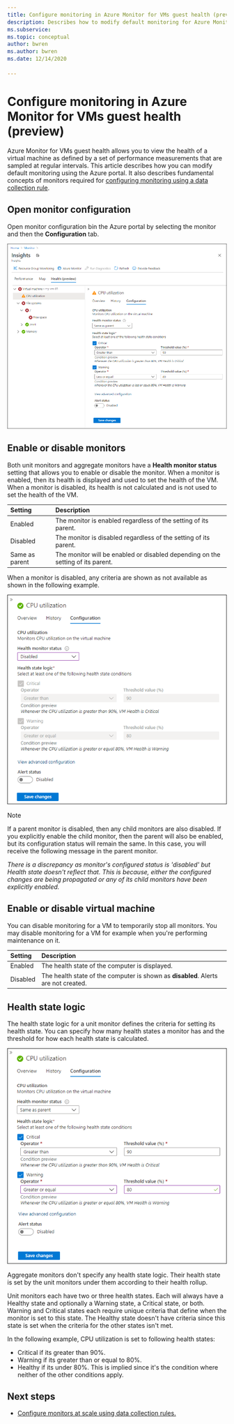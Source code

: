 ```yaml
---
title: Configure monitoring in Azure Monitor for VMs guest health (preview)
description: Describes how to modify default monitoring for Azure Monitor for VMs guest health (preview) using the Azure portal.
ms.subservice: 
ms.topic: conceptual
author: bwren
ms.author: bwren
ms.date: 12/14/2020

---
```


# Configure monitoring in Azure Monitor for VMs guest health (preview)
Azure Monitor for VMs guest health allows you to view the health of a virtual machine as defined by a set of performance measurements that are sampled at regular intervals. This article describes how you can modify default monitoring using the Azure portal. It also describes fundamental concepts of monitors required for [configuring monitoring using a data collection rule](vminsights-health-configure-dcr.md).

## Open monitor configuration
Open monitor configuration bin the Azure portal by selecting the monitor and then the **Configuration** tab.

[![Monitor details configuration](media/vminsights-health-overview/monitor-details-configuration.png)](media/vminsights-health-overview/monitor-details-configuration.png#lightbox)

## Enable or disable monitors
Both unit monitors and aggregate monitors have a **Health monitor status** setting that allows you to enable or disable the monitor. When a monitor is enabled, then its health is displayed and used to set the health of the VM. When a monitor is disabled, its health is not calculated and is not used to set the health of the VM.

| Setting | Description |
|:---|:---|
| Enabled | The monitor is enabled regardless of the setting of its parent. |
| Disabled | The monitor is disabled regardless of the setting of its parent. |
| Same as parent | The monitor will be enabled or disabled depending on the setting of its parent. |

When a monitor is disabled, any criteria are shown as not available as shown in the following example.

![Disabled monitor](media/vminsights-health-configure/disabled-monitor.png)


> [!NOTE]
> If a parent monitor is disabled, then any child monitors are also disabled. If you explicitly enable the child monitor, then the parent will also be enabled, but its configuration status will remain the same. In this case, you will receive the following message in the parent monitor.
>
> *There is a discrepancy as monitor's configured status is 'disabled' but Health state doesn't reflect that. This is because, either the configured changes are being propagated or any of its child monitors have been explicitly enabled.*

## Enable or disable virtual machine
You can disable monitoring for a VM to temporarily stop all monitors. You may disable monitoring for a VM for example when you're performing maintenance on it.

| Setting | Description |
|:---|:---|
| Enabled  | The health state of the computer is displayed. |
| Disabled | The health state of the computer is shown as **disabled**. Alerts are not created. |

## Health state logic
The health state logic for a unit monitor defines the criteria for setting its health state. You can specify how many health states a monitor has and the threshold for how each health state is calculated.

![Sample health criteria](media/vminsights-health-configure/sample-health-criteria.png)

Aggregate monitors don't specify any health state logic. Their health state is set by the unit monitors under them according to their health rollup.

Unit monitors each have two or three health states. Each will always have a Healthy state and optionally a Warning state, a Critical state, or both. Warning and Critical states each require unique criteria that define when the monitor is set to this state. The Healthy state doesn't have criteria since this state is set when the criteria for the other states isn't met.

In the following example, CPU utilization is set to following health states:

- Critical if its greater than 90%.
- Warning if its greater than or equal to 80%.
- Healthy if its under 80%. This is implied since it's the condition where neither of the other conditions apply.

## Next steps

- [Configure monitors at scale using data collection rules.](vminsights-health-configure-dcr.md)